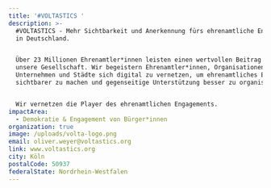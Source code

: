 ```yaml
---
title: '#VOLTASTICS '
description: >-
  #VOLTASTICS - Mehr Sichtbarkeit und Anerkennung fürs ehrenamtliche Engagement
  in Deutschland.


  Über 23 Millionen Ehrenamtler*innen leisten einen wertvollen Beitrag für
  unsere Gesellschaft. Wir begeistern Ehrenamtler*innen, Organisationen,
  Unternehmen und Städte sich digital zu vernetzen, um ehrenamtliches Engagement
  sichtbarer zu machen und gegenseitige Unterstützung besser zu organisieren.


  Wir vernetzen die Player des ehrenamtlichen Engagements.
impactArea:
  - Demokratie & Engagement von Bürger*innen
organization: true
image: /uploads/volta-logo.png
email: oliver.weyer@voltastics.org
link: www.voltastics.org
city: Köln
postalCode: 50937
federalState: Nordrhein-Westfalen
---
```


